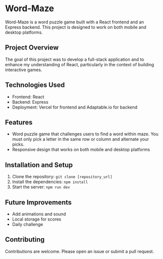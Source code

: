 # Word-Maze

Word-Maze is a word puzzle game built with a React frontend and an Express backend. This project is designed to work on both mobile and desktop platforms.

## Project Overview

The goal of this project was to develop a full-stack application and to enhance my understanding of React, particularly in the context of building interactive games. 

## Technologies Used

- Frontend: React
- Backend: Express
- Deployment: Vercel for frontend and Adaptable.io for backend

## Features

- Word puzzle game that challenges users to find a word within maze. You must only pick a letter in the same row or column and alternate your picks.
- Responsive design that works on both mobile and desktop platforms

## Installation and Setup

1. Clone the repository: `git clone [repository_url]`
2. Install the dependencies: `npm install`
3. Start the server: `npm run dev`

## Future Improvements

- Add animations and sound
- Local storage for scores
- Daily challenge

## Contributing

Contributions are welcome. Please open an issue or submit a pull request.
